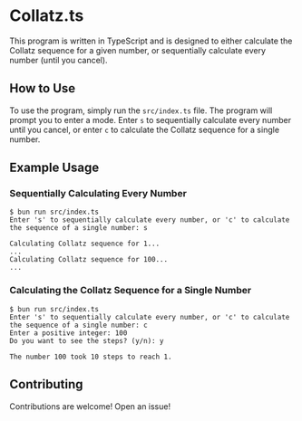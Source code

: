 # Collatz.ts

This program is written in TypeScript and is designed to either calculate the Collatz sequence for a
given number, or sequentially calculate every number (until you cancel).

## How to Use

To use the program, simply run the `src/index.ts` file. The program will prompt you to enter a mode.
Enter `s` to sequentially calculate every number until you cancel, or enter `c` to calculate the
Collatz sequence for a single number.

## Example Usage

### Sequentially Calculating Every Number

```
$ bun run src/index.ts
Enter 's' to sequentially calculate every number, or 'c' to calculate the sequence of a single number: s

Calculating Collatz sequence for 1...
...
Calculating Collatz sequence for 100...
...
```

### Calculating the Collatz Sequence for a Single Number

```
$ bun run src/index.ts
Enter 's' to sequentially calculate every number, or 'c' to calculate the sequence of a single number: c
Enter a positive integer: 100
Do you want to see the steps? (y/n): y

The number 100 took 10 steps to reach 1.
```

## Contributing

Contributions are welcome! Open an issue!

